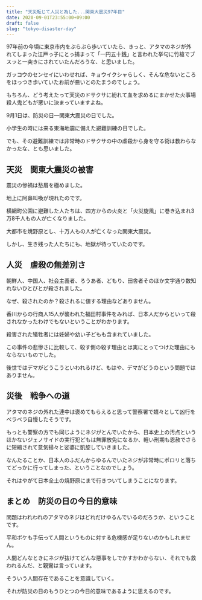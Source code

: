 ```yaml
---
title: "天災転じて人災と為した...関東大震災97年目"
date: 2020-09-01T23:55:00+09:00
draft: false
slug: "tokyo-disaster-day"
---
```


97年前の今頃に東京市内をぶらぶら歩いていたら、きっと、アタマのネジが外れてしまった江戸っ子にとっ捕まって「一円五十銭」と言われた挙句に竹槍でブスッと一突きにされていたんだろうな、と思いました。

ガッコウのセンセイにいわせれば、キョウイクシャらしく、そんな危ないところをほっつき歩いていたお前が悪いとのたまうのでしょう。

もちろん、どう考えたって天災のドサクサに紛れて血を求めるにまかせた火事場殺人鬼どもが悪いに決まっていますよね。

9月1日は、防災の日―関東大震災の日でした。

小学生の時には来る東海地震に備えた避難訓練の日でした。

でも、その避難訓練では非常時のドサクサの中の虐殺から身を守る術は教わらなかったな、とも思いました。

天災　関東大震災の被害
---

震災の惨禍は愁眉を極めました。

地上に阿鼻叫喚が現れたのです。

横網町公園に避難した人たちは、四方からの火炎と「火災旋風」に巻き込まれ3万8千人もの人が亡くなりました。

大都市を焼野原とし、十万人もの人が亡くなった関東大震災。

しかし、生き残った人たちにも、地獄が待っていたのです。

人災　虐殺の無差別さ
----
朝鮮人、中国人、社会主義者、ろうあ者、どもり、田舎者そのほか文字通り数知れないひとびとが殺されました。

なぜ、殺されたのか？殺されるに値する理由などありません。

香川からの行商人15人が襲われた福田村事件をみれば、日本人だからといって殺されなかったわけでもないということがわかります。

殺害された犠牲者には妊婦や幼い子どもも含まれていました。

この事件の悲惨さに比較して、殺す側の殺す理由とは実にとってつけた理由にもならないものでした。

後世ではデマがどうこうといわれるけど、もはや、デマがどうのという問題ではありません。

災後　戦争への道
----

アタマのネジの外れた連中は褒めてもらえると思って警察署で嬉々として凶行をベラベラ自慢したそうです。

もっとも警察の方でも同じようにネジがとんでいたから、日本史上の汚点というほかないジェノサイドの実行犯どもは無罪放免になるか、軽い刑期も恩赦でさらに短縮されて意気揚々と娑婆に凱旋していきました。

なんたることか、日本人のふだんからゆるんでいたネジが非常時にポロリと落ちてどっかに行ってしまった、ということなのでしょう。

それはやがて日本全土の焼野原にまで行きついてしまうことになります。

まとめ　防災の日の今日的意味
---

問題はわれわれのアタマのネジはどれだけゆるんでいるのだろうか、ということです。

平和ボケも手伝って人間というものに対する危機感が足りないのかもしれません。

人間どんなときにネジが抜けてどんな悪事をしでかすかわからない、それでも救われるんだ、と親鸞は言っています。

そういう人間存在であることを意識していく。

それが防災の日のもうひとつの今日的意味であるように思えるのです。
